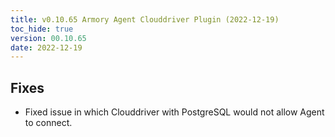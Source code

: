 ```yaml
---
title: v0.10.65 Armory Agent Clouddriver Plugin (2022-12-19)
toc_hide: true
version: 00.10.65
date: 2022-12-19
---
```


## Fixes
* Fixed issue in which Clouddriver with PostgreSQL would not allow Agent to connect.

